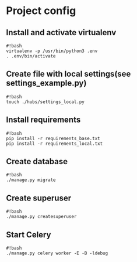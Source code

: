 # Project config #

## Install and activate virtualenv ##

```
#!bash
virtualenv -p /usr/bin/python3 .env
. .env/bin/activate
```

## Create file with local settings(see settings_example.py) ##
```
#!bash
touch ./hubs/settings_local.py
```

## Install requirements ##

```
#!bash
pip install -r requirements_base.txt
pip install -r requirements_local.txt
```

## Create database ##

```
#!bash
./manage.py migrate
```

## Create superuser ##

```
#!bash
./manage.py createsuperuser
```


## Start Celery ##
```
#!bash
./manage.py celery worker -E -B -ldebug
```


